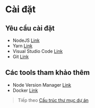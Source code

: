 # Cài đặt

## Yêu cầu cài đặt

- NodeJS [Link](https://nodejs.org/en/)
- Yarn [Link](https://classic.yarnpkg.com/en/docs/install)
- Visual Studio Code [Link](https://code.visualstudio.com)
- Git [Link](https://git-scm.com/)

## Các tools tham khảo thêm

- Node Version Manager [Link](https://github.com/nvm-sh/nvm)
- Docker [Link](https://www.docker.com/get-started)

> Tiếp theo [Cấu trúc thư mục dự án](/src/docs/structure.md)
